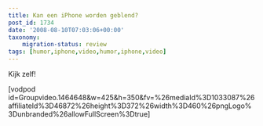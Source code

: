 ```yaml
---
title: Kan een iPhone worden geblend?
post_id: 1734
date: '2008-08-10T07:03:06+00:00'
taxonomy:
    migration-status: review
tags: [humor,iphone,video,humor,iphone,video]
---
```

Kijk zelf!

 [vodpod id=Groupvideo.1464648&w=425&h=350&fv=%26mediaId%3D1033087%26affiliateId%3D46872%26height%3D372%26width%3D460%26pngLogo%3Dunbranded%26allowFullScreen%3Dtrue]
